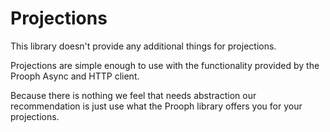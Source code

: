 # Projections

This library doesn't provide any additional things for projections.

Projections are simple enough to use with the functionality provided by the Prooph Async and HTTP client.

Because there is nothing we feel that needs abstraction our recommendation is just use what the Prooph library offers you for your projections.
